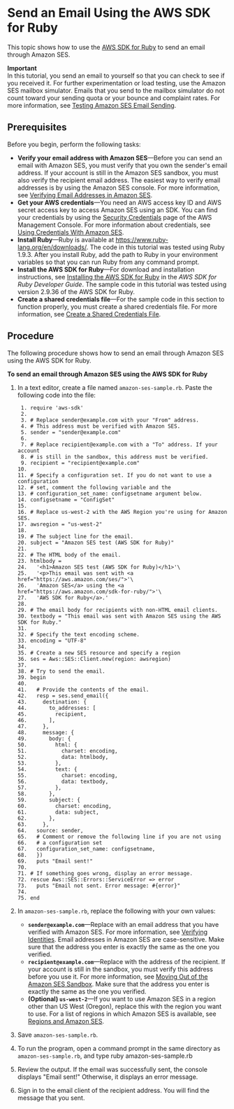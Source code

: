 # Send an Email Using the AWS SDK for Ruby<a name="send-using-sdk-ruby"></a>

This topic shows how to use the [AWS SDK for Ruby](https://aws.amazon.com/sdk-for-ruby/) to send an email through Amazon SES\. 

**Important**  
In this tutorial, you send an email to yourself so that you can check to see if you received it\. For further experimentation or load testing, use the Amazon SES mailbox simulator\. Emails that you send to the mailbox simulator do not count toward your sending quota or your bounce and complaint rates\. For more information, see [Testing Amazon SES Email Sending](mailbox-simulator.md)\.

## Prerequisites<a name="send-using-sdk-ruby-prerequisites"></a>

Before you begin, perform the following tasks:
+ **Verify your email address with Amazon SES**—Before you can send an email with Amazon SES, you must verify that you own the sender's email address\. If your account is still in the Amazon SES sandbox, you must also verify the recipient email address\. The easiest way to verify email addresses is by using the Amazon SES console\. For more information, see [Verifying Email Addresses in Amazon SES](verify-email-addresses.md)\. 
+ **Get your AWS credentials**—You need an AWS access key ID and AWS secret access key to access Amazon SES using an SDK\. You can find your credentials by using the [Security Credentials](https://console.aws.amazon.com/iam/home?#security_credential) page of the AWS Management Console\. For more information about credentials, see [Using Credentials With Amazon SES](using-credentials.md)\.
+ **Install Ruby**—Ruby is available at [https://www\.ruby\-lang\.org/en/downloads/](https://www.ruby-lang.org/en/downloads/)\. The code in this tutorial was tested using Ruby 1\.9\.3\. After you install Ruby, add the path to Ruby in your environment variables so that you can run Ruby from any command prompt\.
+ **Install the AWS SDK for Ruby**—For download and installation instructions, see [Installing the AWS SDK for Ruby](http://docs.aws.amazon.com/sdk-for-ruby/v2/developer-guide/setup-install.html) in the *AWS SDK for Ruby Developer Guide*\. The sample code in this tutorial was tested using version 2\.9\.36 of the AWS SDK for Ruby\.
+ **Create a shared credentials file**—For the sample code in this section to function properly, you must create a shared credentials file\. For more information, see [Create a Shared Credentials File](create-shared-credentials-file.md)\.

## Procedure<a name="send-using-sdk-ruby-procedure"></a>

The following procedure shows how to send an email through Amazon SES using the AWS SDK for Ruby\.

**To send an email through Amazon SES using the AWS SDK for Ruby**

1. In a text editor, create a file named `amazon-ses-sample.rb`\. Paste the following code into the file:

   ```
    1. require 'aws-sdk'
    2. 
    3. # Replace sender@example.com with your "From" address.
    4. # This address must be verified with Amazon SES.
    5. sender = "sender@example.com"
    6. 
    7. # Replace recipient@example.com with a "To" address. If your account 
    8. # is still in the sandbox, this address must be verified.
    9. recipient = "recipient@example.com"
   10. 
   11. # Specify a configuration set. If you do not want to use a configuration
   12. # set, comment the following variable and the 
   13. # configuration_set_name: configsetname argument below. 
   14. configsetname = "ConfigSet"
   15.   
   16. # Replace us-west-2 with the AWS Region you're using for Amazon SES.
   17. awsregion = "us-west-2"
   18. 
   19. # The subject line for the email.
   20. subject = "Amazon SES test (AWS SDK for Ruby)"
   21. 
   22. # The HTML body of the email.
   23. htmlbody =
   24.   '<h1>Amazon SES test (AWS SDK for Ruby)</h1>'\
   25.   '<p>This email was sent with <a href="https://aws.amazon.com/ses/">'\
   26.   'Amazon SES</a> using the <a href="https://aws.amazon.com/sdk-for-ruby/">'\
   27.   'AWS SDK for Ruby</a>.'
   28. 
   29. # The email body for recipients with non-HTML email clients.  
   30. textbody = "This email was sent with Amazon SES using the AWS SDK for Ruby."
   31. 
   32. # Specify the text encoding scheme.
   33. encoding = "UTF-8"
   34. 
   35. # Create a new SES resource and specify a region
   36. ses = Aws::SES::Client.new(region: awsregion)
   37. 
   38. # Try to send the email.
   39. begin
   40. 
   41.   # Provide the contents of the email.
   42.   resp = ses.send_email({
   43.     destination: {
   44.       to_addresses: [
   45.         recipient,
   46.       ],
   47.     },
   48.     message: {
   49.       body: {
   50.         html: {
   51.           charset: encoding,
   52.           data: htmlbody,
   53.         },
   54.         text: {
   55.           charset: encoding,
   56.           data: textbody,
   57.         },
   58.       },
   59.       subject: {
   60.         charset: encoding,
   61.         data: subject,
   62.       },
   63.     },
   64.   source: sender,
   65.   # Comment or remove the following line if you are not using 
   66.   # a configuration set
   67.   configuration_set_name: configsetname,
   68.   })
   69.   puts "Email sent!"
   70. 
   71. # If something goes wrong, display an error message.
   72. rescue Aws::SES::Errors::ServiceError => error
   73.   puts "Email not sent. Error message: #{error}"
   74. 
   75. end
   ```

1. In `amazon-ses-sample.rb`, replace the following with your own values:
   + **`sender@example.com`**—Replace with an email address that you have verified with Amazon SES\. For more information, see [Verifying Identities](verify-addresses-and-domains.md)\. Email addresses in Amazon SES are case\-sensitive\. Make sure that the address you enter is exactly the same as the one you verified\.
   + **`recipient@example.com`**—Replace with the address of the recipient\. If your account is still in the sandbox, you must verify this address before you use it\. For more information, see [Moving Out of the Amazon SES Sandbox](request-production-access.md)\. Make sure that the address you enter is exactly the same as the one you verified\.
   + **\(Optional\) `us-west-2`**—If you want to use Amazon SES in a region other than US West \(Oregon\), replace this with the region you want to use\. For a list of regions in which Amazon SES is available, see [Regions and Amazon SES](regions.md)\. 

1. Save `amazon-ses-sample.rb`\.

1. To run the program, open a command prompt in the same directory as `amazon-ses-sample.rb`, and type ruby amazon\-ses\-sample\.rb

1. Review the output\. If the email was successfully sent, the console displays "Email sent\!" Otherwise, it displays an error message\.

1. Sign in to the email client of the recipient address\. You will find the message that you sent\.